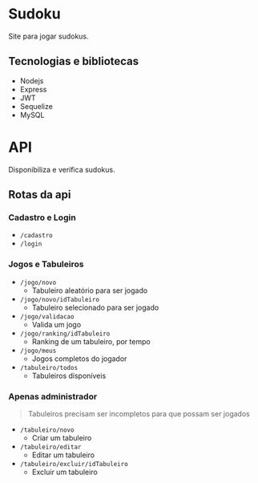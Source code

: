 # Sudoku

Site para jogar sudokus.

## Tecnologias e bibliotecas
- Nodejs
- Express
- JWT
- Sequelize
- MySQL

# API

Disponibiliza e verifica sudokus.

## Rotas da api

### Cadastro e Login
- `/cadastro`
- `/login`

### Jogos e Tabuleiros
- `/jogo/novo`
    - Tabuleiro aleatório para ser jogado
- `/jogo/novo/idTabuleiro`
    - Tabuleiro selecionado para ser jogado
- `/jogo/validacao`
    - Valida um jogo
- `/jogo/ranking/idTabuleiro`
    - Ranking de um tabuleiro, por tempo
- `/jogo/meus`
    - Jogos completos do jogador
- `/tabuleiro/todos`
    - Tabuleiros disponíveis

### Apenas administrador
> Tabuleiros precisam ser incompletos para que possam ser jogados
- `/tabuleiro/novo`
    - Criar um tabuleiro
- `/tabuleiro/editar`
    - Editar um tabuleiro
- `/tabuleiro/excluir/idTabuleiro`
    - Excluir um tabuleiro
